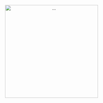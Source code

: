 <p align="center">
  <img src="https://media3.giphy.com/media/v1.Y2lkPTc5MGI3NjExZzd6aXBkbjh4bmJ0bDJpZXU0a2VlZ2ppMTZ6YWlnamwxZjh4ZmUyOCZlcD12MV9pbnRlcm5hbF9naWZfYnlfaWQmY3Q9Zw/xTkcEQACH24SMPxIQg/giphy.gif" alt="..." width="300" height="300" >
</p>
